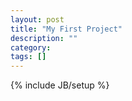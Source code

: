 ```yaml
---
layout: post
title: "My First Project"
description: ""
category: 
tags: []
---
```

{% include JB/setup %}
